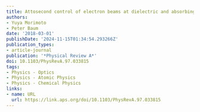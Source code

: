 ```yaml
---
title: Attosecond control of electron beams at dielectric and absorbing membranes
authors:
- Yuya Morimoto
- Peter Baum
date: '2018-03-01'
publishDate: '2024-11-15T01:34:54.293266Z'
publication_types:
- article-journal
publication: '*Physical Review A*'
doi: 10.1103/PhysRevA.97.033815
tags:
- Physics - Optics
- Physics - Atomic Physics
- Physics - Chemical Physics
links:
- name: URL
  url: https://link.aps.org/doi/10.1103/PhysRevA.97.033815
---
```


